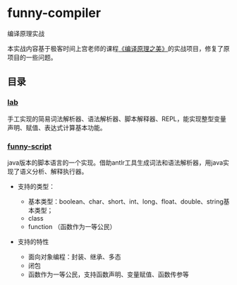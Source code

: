 # funny-compiler
编译原理实战

本实战内容基于极客时间上宫老师的课程[《编译原理之美》](https://github.com/RichardGong/PlayWithCompiler)的实战项目，修复了原项目的一些问题。

## 目录
### [lab](lab)
手工实现的简易词法解析器、语法解析器、脚本解释器、REPL，能实现整型变量声明、赋值、表达式计算基本功能。


### [funny-script](funny-script)
java版本的脚本语言的一个实现。借助antlr工具生成词法和语法解析器，用java实现了语义分析、解释执行器。

* 支持的类型：
    + 基本类型：boolean、char、short、int、long、float、double、string基本类型；
    + class
    + function （函数作为一等公民）

* 支持的特性
    + 面向对象编程：封装、继承、多态
    + 闭包
    + 函数作为一等公民，支持函数声明、变量赋值、函数传参等
